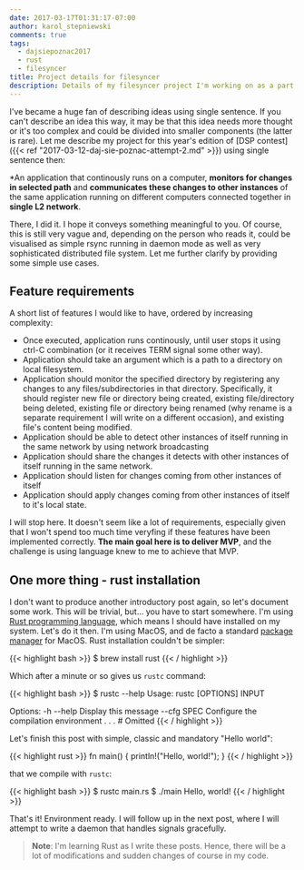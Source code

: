 ```yaml
---
date: 2017-03-17T01:31:17-07:00
author: karol_stepniewski
comments: true
tags:
  - dajsiepoznac2017
  - rust
  - filesyncer
title: Project details for filesyncer
description: Details of my filesyncer project I'm working on as a part of DSP contest.
---
```


I've became a huge fan of describing ideas using single sentence. If you can't describe an idea this way, it may be that this idea needs more thought or it's too complex and could be divided into smaller components (the latter is rare). Let me describe my project for this year's edition of [DSP contest]({{< ref "2017-03-12-daj-sie-poznac-attempt-2.md" >}}) using single sentence then:
<!--more-->

*An application that continously runs on a computer, **monitors for changes in selected path** and **communicates these changes to other instances** of the same application running on different computers connected together in **single L2 network**.

There, I did it. I hope it conveys something meaningful to you. Of course, this is still very vague and, depending on the person who reads it, could be visualised as simple rsync running in daemon mode as well as very sophisticated distributed file system. Let me further clarify by providing some simple use cases.

## Feature requirements ##
A short list of features I would like to have, ordered by increasing complexity:

* Once executed, application runs continously, until user stops it using ctrl-C combination (or it receives TERM signal some other way).
* Application should take an argument which is a path to a directory on local filesystem.
* Application should monitor the specified directory by registering any changes to any files/subdirectories in that directory. Specifically, it should register new file or directory being created, existing file/directory being deleted, existing file or directory being renamed (why rename is a separate requirement I will write on a different occasion), and existing file's content being modified.
* Application should be able to detect other instances of itself running in the same network by using network broadcasting
* Application should share the changes it detects with other instances of itself running in the same network.
* Application should listen for changes coming from other instances of itself
* Application should apply changes coming from other instances of itself to it's local state.

I will stop here. It doesn't seem like a lot of requirements, especially given that I won't spend too much time veryfing if these features have been implemented correctly. **The main goal here is to deliver MVP**, and the challenge is using language knew to me to achieve that MVP.

## One more thing - rust installation ##

I don't want to produce another introductory post again, so let's document some work. This will be trivial, but... you have to start somewhere. I'm using [Rust programming language](https://www.rust-lang.org), which means I should have installed on my system. Let's do it then. I'm using MacOS, and de facto a standard [package manager](https://brew.sh/) for MacOS. Rust installation couldn't be simpler:

{{< highlight bash >}}
$ brew install rust
{{< / highlight >}}

Which after a minute or so gives us `rustc` command:

{{< highlight bash >}}
$ rustc --help
Usage: rustc [OPTIONS] INPUT

Options:
    -h --help           Display this message
    --cfg SPEC          Configure the compilation environment
    .
    .
    .
    # Omitted
{{< / highlight >}}

Let's finish this post with simple, classic and mandatory "Hello world":

{{< highlight rust >}}
fn main() {
    println!("Hello, world!");
}
{{< / highlight >}}

that we compile with `rustc`:

{{< highlight bash >}}
$ rustc main.rs
$ ./main
Hello, world!
{{< / highlight >}}

That's it! Environment ready. I will follow up in the next post, where I will attempt to write a daemon that handles signals gracefully.

> **Note**: I'm learning Rust as I write these posts. Hence, there will be a lot of modifications and sudden changes of course in my code.